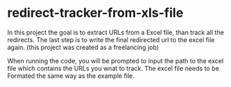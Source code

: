 # redirect-tracker-from-xls-file

In this project the goal is to extract URLs from a Excel file, than track all the redirects.
The last step is to write the final redirected url to the excel file again.
(this project was created as a freelancing job)



When running the code, you will be prompted to input the path to the excel file which contains the URLs you wnat to track.
The excel file needs to be Formated the same way as the example file.
